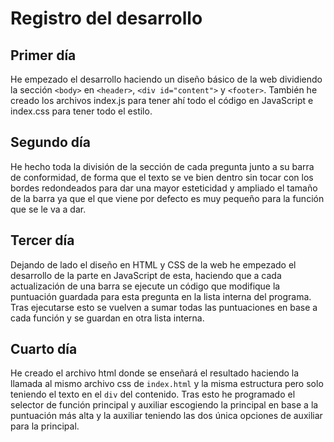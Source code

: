 # Registro del desarrollo

## Primer día

He empezado el desarrollo haciendo un diseño básico de la web dividiendo la
sección `<body>` en `<header>`, `<div id="content">` y `<footer>`. También he
creado los archivos index.js para tener ahí todo el código en JavaScript e
index.css para tener todo el estilo.

## Segundo día

He hecho toda la división de la sección de cada pregunta junto a su barra de
conformidad, de forma que el texto se ve bien dentro sin tocar con los bordes
redondeados para dar una mayor esteticidad y ampliado el tamaño de la barra ya
que el que viene por defecto es muy pequeño para la función que se le va a dar.

## Tercer día

Dejando de lado el diseño en HTML y CSS de la web he empezado el desarrollo de
la parte en JavaScript de esta, haciendo que a cada actualización de una barra
se ejecute un código que modifique la puntuación guardada para esta pregunta en
la lista interna del programa. Tras ejecutarse esto se vuelven a sumar todas
las puntuaciones en base a cada función y se guardan en otra lista interna.

## Cuarto día

He creado el archivo html donde se enseñará el resultado haciendo la llamada al
mismo archivo css de `index.html` y la misma estructura pero solo teniendo el
texto en el `div` del contenido. Tras esto he programado el selector de función
principal y auxiliar escogiendo la principal en base a la puntuación más alta y
la auxiliar teniendo las dos única opciones de auxiliar para la principal.
